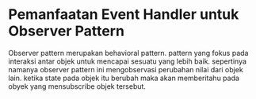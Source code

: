 # Pemanfaatan Event Handler untuk Observer Pattern
Observer pattern merupakan behavioral pattern. pattern yang fokus pada interaksi
antar objek untuk mencapai sesuatu yang lebih baik. sepertinya namanya observer pattern ini
mengobservasi perubahan nilai dari objek lain. ketika state pada objek itu berubah maka akan
memberitahu pada obyek yang mensubscribe objek tersebut.
